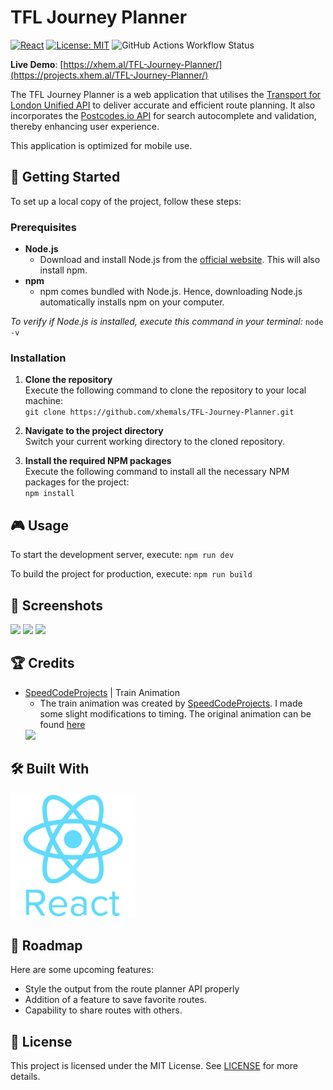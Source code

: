 # TFL Journey Planner

[![React](https://img.shields.io/badge/Code-React-informational?style=flat&logo=react&color=61DAFB)](https://react.dev/)
[![License: MIT](https://img.shields.io/badge/License-MIT-yellow.svg)](https://opensource.org/licenses/MIT)
![GitHub Actions Workflow Status](https://img.shields.io/github/actions/workflow/status/xhemals/TFL-Journey-Planner/deploy.yml)

**Live Demo**: [https://xhem.al/TFL-Journey-Planner/](https://projects.xhem.al/TFL-Journey-Planner/)

The TFL Journey Planner is a web application that utilises the [Transport for London Unified API](https://api.tfl.gov.uk/) to deliver accurate and efficient route planning. It also incorporates the [Postcodes.io API](https://postcodes.io/) for search autocomplete and validation, thereby enhancing user experience.

This application is optimized for mobile use.

## 🚀 Getting Started

To set up a local copy of the project, follow these steps:

### Prerequisites

- **Node.js**
  - Download and install Node.js from the [official website](https://nodejs.org/). This will also install npm.
- **npm**
  - npm comes bundled with Node.js. Hence, downloading Node.js automatically installs npm on your computer.

_To verify if Node.js is installed, execute this command in your terminal:_ `node -v`

### Installation

1. **Clone the repository** <br>
   Execute the following command to clone the repository to your local machine: <br>
   `git clone https://github.com/xhemals/TFL-Journey-Planner.git`
2. **Navigate to the project directory** <br>
   Switch your current working directory to the cloned repository.

3. **Install the required NPM packages** <br>
   Execute the following command to install all the necessary NPM packages for the project: <br>
   `npm install`

## 🎮 Usage

To start the development server, execute:
`npm run dev`

To build the project for production, execute:
`npm run build`

## 📸 Screenshots

<img src="https://github.com/xhemals/TFL-Journey-Planner/assets/91919183/175875f7-af5f-4950-8bff-741feb88595e" width="200">
<img src="https://github.com/xhemals/TFL-Journey-Planner/assets/91919183/d26e4a29-be0d-45e9-a362-7ea9de7fee00" width="200">
<img src="https://github.com/xhemals/TFL-Journey-Planner/assets/91919183/b84f80eb-aae7-42d7-86c8-2fe77dfe5197" width="200">


## 🏆 Credits
- [SpeedCodeProjects](https://github.com/SpeedCodeProjects) | Train Animation
  - The train animation was created by [SpeedCodeProjects](https://github.com/SpeedCodeProjects). I made some slight modifications to timing. The original animation can be found [here](https://github.com/SpeedCodeProjects/isometric-train-animation)
  <img src="https://github.com/xhemals/TFL-Journey-Planner/assets/91919183/7da189a3-7378-4c68-a4c4-29379badc499" height="346">


## 🛠️ Built With

<a href="https://reactjs.org/"><img src="https://raw.githubusercontent.com/devicons/devicon/master/icons/react/react-original-wordmark.svg" width="200"></a>

## 🚧 Roadmap

Here are some upcoming features:

- Style the output from the route planner API properly
- Addition of a feature to save favorite routes.
- Capability to share routes with others.

## 📜 License

This project is licensed under the MIT License. See [LICENSE](https://github.com/xhemals/TFL-Journey-Planner/blob/main/LICENSE) for more details.
